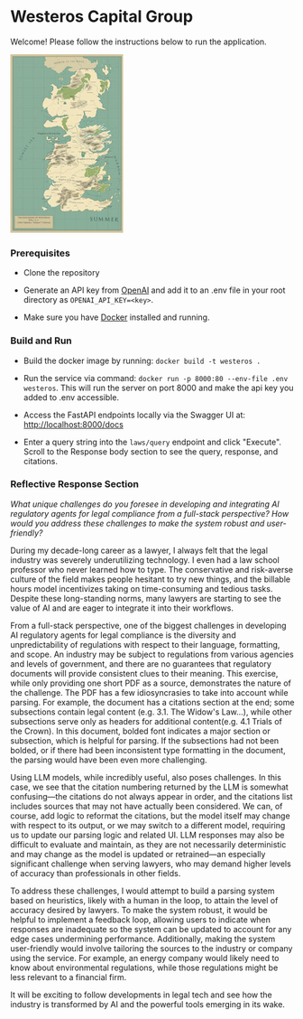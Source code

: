 # Westeros Capital Group

Welcome! Please follow the instructions below to run the application.

![image](./app/kingdoms_of_westeros_by_keyser94_dd03kjv-414w-2x.jpg)

### Prerequisites

- Clone the repository

- Generate an API key from [OpenAI](https://platform.openai.com/settings/organization/api-keys) and add it to an .env file in your root directory as `OPENAI_API_KEY=<key>`.

- Make sure you have [Docker](https://docs.docker.com/engine/install/) installed and running.

### Build and Run

- Build the docker image by running: `docker build -t westeros .`

- Run the service via command: `docker run -p 8000:80 --env-file .env westeros`. This will run the server on port 8000 and make the api key you added to .env accessible.

- Access the FastAPI endpoints locally via the Swagger UI at: [http://localhost:8000/docs]()

- Enter a query string into the `laws/query` endpoint and click "Execute". Scroll to the Response body section to see the query, response, and citations.

### Reflective Response Section

<i>What unique challenges do you foresee in developing and integrating AI regulatory agents for legal
compliance from a full-stack perspective? How would you address these challenges to make the system
robust and user-friendly?</i>

During my decade-long career as a lawyer, I always felt that the legal industry was severely underutilizing technology. I even had a law school professor who never learned how to type. The conservative and risk-averse culture of the field makes people hesitant to try new things, and the billable hours model incentivizes taking on time-consuming and tedious tasks. Despite these long-standing norms, many lawyers are starting to see the value of AI and are eager to integrate it into their workflows.

From a full-stack perspective, one of the biggest challenges in developing AI regulatory agents for legal compliance is the diversity and unpredictability of regulations with respect to their language, formatting, and scope. An industry may be subject to regulations from various agencies and levels of government, and there are no guarantees that regulatory documents will provide consistent clues to their meaning. This exercise, while only providing one short PDF as a source, demonstrates the nature of the challenge. The PDF has a few idiosyncrasies to take into account while parsing. For example, the document has a citations section at the end; some subsections contain legal content (e.g. 3.1. The Widow's Law...), while other subsections serve only as headers for additional content(e.g. 4.1 Trials of the Crown). In this document, bolded font indicates a major section or subsection, which is helpful for parsing. If the subsections had not been bolded, or if there had been inconsistent type formatting in the document, the parsing would have been even more challenging.

Using LLM models, while incredibly useful, also poses challenges. In this case, we see that the citation numbering returned by the LLM is somewhat confusing—the citations do not always appear in order, and the citations list includes sources that may not have actually been considered. We can, of course, add logic to reformat the citations, but the model itself may change with respect to its output, or we may switch to a different model, requiring us to update our parsing logic and related UI. LLM responses may also be difficult to evaluate and maintain, as they are not necessarily deterministic and may change as the model is updated or retrained—an especially significant challenge when serving lawyers, who may demand higher levels of accuracy than professionals in other fields.

To address these challenges, I would attempt to build a parsing system based on heuristics, likely with a human in the loop, to attain the level of accuracy desired by lawyers. To make the system robust, it would be helpful to implement a feedback loop, allowing users to indicate when responses are inadequate so the system can be updated to account for any edge cases undermining performance. Additionally, making the system user-friendly would involve tailoring the sources to the industry or company using the service. For example, an energy company would likely need to know about environmental regulations, while those regulations might be less relevant to a financial firm.

It will be exciting to follow developments in legal tech and see how the industry is transformed by AI and the powerful tools emerging in its wake.
